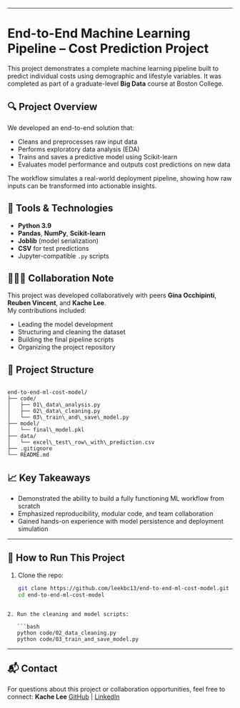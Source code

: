 
---
# End-to-End Machine Learning Pipeline – Cost Prediction Project

This project demonstrates a complete machine learning pipeline built to predict individual costs using demographic and lifestyle variables.
It was completed as part of a graduate-level **Big Data** course at Boston College.

<!-- Optional banner image -->
<!-- ![Project Overview](plots/pipeline-preview.png) -->

## 🔍 Project Overview

We developed an end-to-end solution that:
- Cleans and preprocesses raw input data
- Performs exploratory data analysis (EDA)
- Trains and saves a predictive model using Scikit-learn
- Evaluates model performance and outputs cost predictions on new data

The workflow simulates a real-world deployment pipeline, showing how raw inputs can be transformed into actionable insights.

## 🧠 Tools & Technologies

- **Python 3.9**
- **Pandas**, **NumPy**, **Scikit-learn**
- **Joblib** (model serialization)
- **CSV** for test predictions
- Jupyter-compatible `.py` scripts

## 🧑‍🤝‍🧑 Collaboration Note

This project was developed collaboratively with peers **Gina Occhipinti**, **Reuben Vincent**, and **Kache Lee**.  
My contributions included:
- Leading the model development
- Structuring and cleaning the dataset
- Building the final pipeline scripts
- Organizing the project repository

## 📁 Project Structure

```

end-to-end-ml-cost-model/
├── code/
│   ├── 01\_data\_analysis.py
│   ├── 02\_data\_cleaning.py
│   └── 03\_train\_and\_save\_model.py
├── model/
│   └── final\_model.pkl
├── data/
│   └── excel\_test\_row\_with\_prediction.csv
├── .gitignore
└── README.md

````

## 📈 Key Takeaways

- Demonstrated the ability to build a fully functioning ML workflow from scratch
- Emphasized reproducibility, modular code, and team collaboration
- Gained hands-on experience with model persistence and deployment simulation

---

## 🚀 How to Run This Project

1. Clone the repo:
   ```bash
   git clone https://github.com/leekbc13/end-to-end-ml-cost-model.git
   cd end-to-end-ml-cost-model
````

2. Run the cleaning and model scripts:

   ```bash
   python code/02_data_cleaning.py
   python code/03_train_and_save_model.py
  ````

---

## 📬 Contact

For questions about this project or collaboration opportunities, feel free to connect:
**Kache Lee**
[GitHub](https://github.com/leekbc13) | [LinkedIn](https://www.linkedin.com/in/kachelee)



